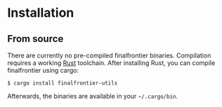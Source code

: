 # Installation

## From source

There are currently no pre-compiled finalfrontier binaries. Compilation
requires a working [Rust](https://www.rust-lang.org/) toolchain. After
installing Rust, you can compile finalfrontier using cargo:

~~~shell
$ cargo install finalfrontier-utils
~~~

Afterwards, the binaries are available in your `~/.cargo/bin`.
